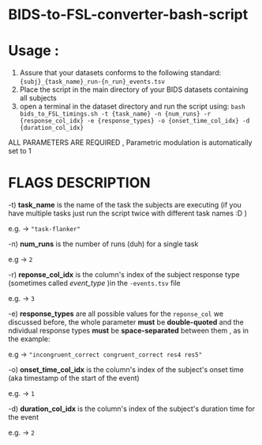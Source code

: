 # BIDS-to-FSL-converter-bash-script

# Usage :
1) Assure that your datasets conforms to the following standard: 
`{subj}_{task_name}_run-{n_run}_events.tsv`
2) Place the script in the main directory of your BIDS datasets containing all subjects
3) open a terminal in the dataset directory and run the script using:
`bash bids_to_FSL_timings.sh -t {task_name} -n {num_runs} -r {response_col_idx} -e {response_types} -o {onset_time_col_idx} -d {duration_col_idx}`

ALL PARAMETERS ARE REQUIRED , Parametric modulation is automatically set to 1

# FLAGS DESCRIPTION
-t) **task_name** is the name of the task the subjects are executing  (if you have multiple tasks just run the script twice with different task names :D )

e.g. -> `"task-flanker"`

-n) **num_runs** is the number of runs (duh) for a single task 

e.g -> `2`

-r) **reponse_col_idx** is the column's index of the subject response type (sometimes called *event_type* )in the `-events.tsv` file 

e.g. -> `3`

-e) **response_types** are all possible values for the `reponse_col` we discussed before, the whole parameter **must** be **double-quoted** and the ndividual response types **must** be **space-separated** between them , as in the example:

e.g -> `"incongruent_correct congruent_correct res4 res5"`

-o) **onset_time_col_idx** is the column's index of the subject's onset time (aka timestamp of the start of the event) 

e.g. -> `1`

-d) **duration_col_idx** is the column's index of the subject's duration time for the event

e.g. -> `2`
